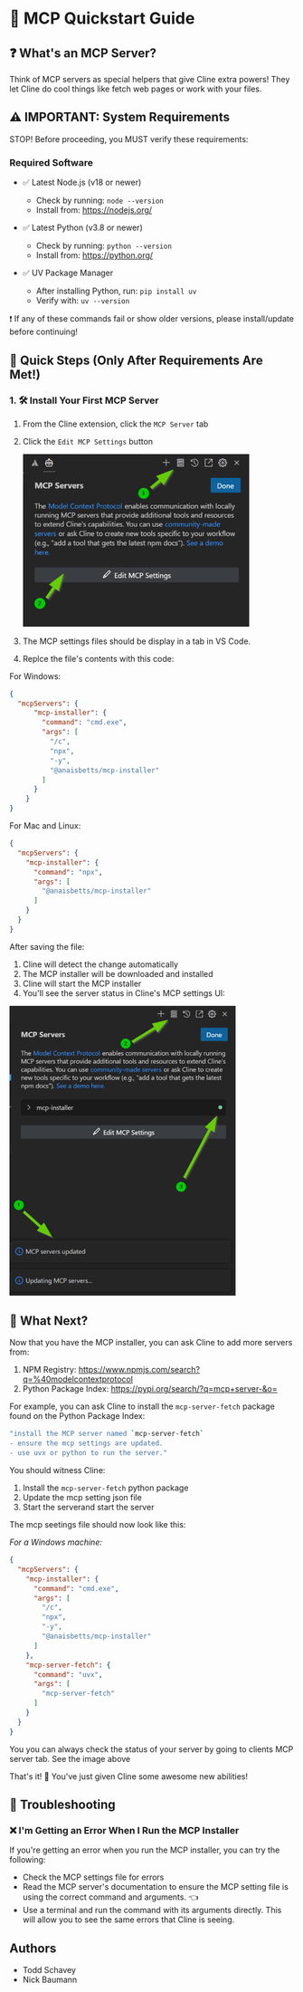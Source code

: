 # 🚀 MCP Quickstart Guide

## ❓ What's an MCP Server?

Think of MCP servers as special helpers that give Cline extra powers! They let Cline do cool things like fetch web pages or work with your files.

## ⚠️ IMPORTANT: System Requirements

STOP! Before proceeding, you MUST verify these requirements:

### Required Software

- ✅ Latest Node.js (v18 or newer)
  - Check by running: `node --version`
  - Install from: <https://nodejs.org/>

- ✅ Latest Python (v3.8 or newer)
  - Check by running: `python --version`
  - Install from: <https://python.org/>

- ✅ UV Package Manager
  - After installing Python, run: `pip install uv`
  - Verify with: `uv --version`

❗ If any of these commands fail or show older versions, please install/update before continuing!

## 🎯 Quick Steps (Only After Requirements Are Met!)

### 1. 🛠️ Install Your First MCP Server

1. From the Cline extension, click the `MCP Server` tab
1. Click the `Edit MCP Settings` button

      <img src="/assets/docs/cline-mcp-server-panel.png" alt="MCP Server Panel" width="400" />
  
1. The MCP settings files should be display in a tab in VS Code.
1. Replce the file's contents with this code:

For Windows:

```json
{
  "mcpServers": {
      "mcp-installer": {
        "command": "cmd.exe",
        "args": [
          "/c",
          "npx",
          "-y",
          "@anaisbetts/mcp-installer"
        ]
      }
    }
}
```

For Mac and Linux:

```json
{
  "mcpServers": {
    "mcp-installer": {
      "command": "npx",
      "args": [
        "@anaisbetts/mcp-installer"
      ]
    }
  }
}
```

After saving the file:

1. Cline will detect the change automatically
2. The MCP installer will be downloaded and installed
3. Cline will start the MCP installer
4. You'll see the server status in Cline's MCP settings UI:

<img src="/assets/docs/cline-mcp-server-panel-mcp-installer.png" alt="MCP Server Panel with Installer" width="400" />

## 🤔 What Next?

Now that you have the MCP installer, you can ask Cline to add more servers from:

1. NPM Registry: <https://www.npmjs.com/search?q=%40modelcontextprotocol>
2. Python Package Index: <https://pypi.org/search/?q=mcp+server-&o=>

For example, you can ask Cline to install the `mcp-server-fetch` package found on the Python Package Index:

```bash
"install the MCP server named `mcp-server-fetch`
- ensure the mcp settings are updated.
- use uvx or python to run the server."
```

You should witness Cline:

1. Install the `mcp-server-fetch` python package
1. Update the mcp setting json file
1. Start the serverand start the server


The mcp seetings file should now look like this:

_For a Windows machine:_

```json
{
  "mcpServers": {
    "mcp-installer": {
      "command": "cmd.exe",
      "args": [
        "/c",
        "npx",
        "-y",
        "@anaisbetts/mcp-installer"
      ]
    },
    "mcp-server-fetch": {
      "command": "uvx",
      "args": [
        "mcp-server-fetch"
      ]
    }
  }
}
```

You you can always check the status of your server by going to clients MCP server tab. See the image above

That's it! 🎉 You've just given Cline some awesome new abilities!

## 📝 Troubleshooting

### ❌ I'm Getting an Error When I Run the MCP Installer

If you're getting an error when you run the MCP installer, you can try the following:

- Check the MCP settings file for errors
- Read the MCP server's documentation to ensure the MCP setting file is using the correct command and arguments. 👈
- Use a terminal and run the command with its arguments directly. This will allow you to see the same errors that Cline is seeing.


## Authors

- Todd Schavey
- Nick Baumann